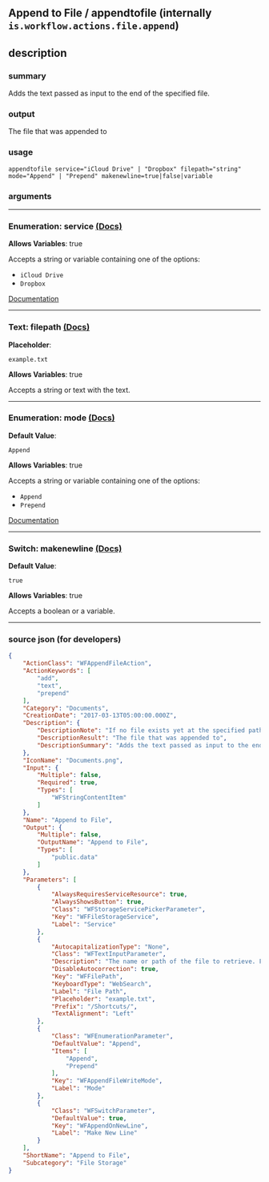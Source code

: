 
## Append to File / appendtofile (internally `is.workflow.actions.file.append`)


## description

### summary

Adds the text passed as input to the end of the specified file.


### output

The file that was appended to

### usage
```
appendtofile service="iCloud Drive" | "Dropbox" filepath="string" mode="Append" | "Prepend" makenewline=true|false|variable
```

### arguments

---

### Enumeration: service [(Docs)](https://pfgithub.github.io/shortcutslang/gettingstarted#enum-select-field)
**Allows Variables**: true



Accepts a string 
or variable
containing one of the options:

- `iCloud Drive`
- `Dropbox`

[Documentation](https://pfgithub.github.io/shortcutslang/gettingstarted#enum-select-field)

---

### Text: filepath [(Docs)](https://pfgithub.github.io/shortcutslang/gettingstarted#text-field)
**Placeholder**:
```
example.txt
```
**Allows Variables**: true



Accepts a string 
or text
with the text.

---

### Enumeration: mode [(Docs)](https://pfgithub.github.io/shortcutslang/gettingstarted#enum-select-field)
**Default Value**:
```
Append
```
**Allows Variables**: true



Accepts a string 
or variable
containing one of the options:

- `Append`
- `Prepend`

[Documentation](https://pfgithub.github.io/shortcutslang/gettingstarted#enum-select-field)

---

### Switch: makenewline [(Docs)](https://pfgithub.github.io/shortcutslang/gettingstarted#switch-or-expanding-or-boolean-fields)
**Default Value**:
```
true
```
**Allows Variables**: true



Accepts a boolean
or a variable.

---

### source json (for developers)

```json
{
	"ActionClass": "WFAppendFileAction",
	"ActionKeywords": [
		"add",
		"text",
		"prepend"
	],
	"Category": "Documents",
	"CreationDate": "2017-03-13T05:00:00.000Z",
	"Description": {
		"DescriptionNote": "If no file exists yet at the specified path, a new file will be created. Make sure to include a file extension (usually .txt) at the end of your path.",
		"DescriptionResult": "The file that was appended to",
		"DescriptionSummary": "Adds the text passed as input to the end of the specified file."
	},
	"IconName": "Documents.png",
	"Input": {
		"Multiple": false,
		"Required": true,
		"Types": [
			"WFStringContentItem"
		]
	},
	"Name": "Append to File",
	"Output": {
		"Multiple": false,
		"OutputName": "Append to File",
		"Types": [
			"public.data"
		]
	},
	"Parameters": [
		{
			"AlwaysRequiresServiceResource": true,
			"AlwaysShowsButton": true,
			"Class": "WFStorageServicePickerParameter",
			"Key": "WFFileStorageService",
			"Label": "Service"
		},
		{
			"AutocapitalizationType": "None",
			"Class": "WFTextInputParameter",
			"Description": "The name or path of the file to retrieve. For example, if you are appending a file called “notes.txt” in a folder called “Public”, use “/Public/notes.txt”.",
			"DisableAutocorrection": true,
			"Key": "WFFilePath",
			"KeyboardType": "WebSearch",
			"Label": "File Path",
			"Placeholder": "example.txt",
			"Prefix": "/Shortcuts/",
			"TextAlignment": "Left"
		},
		{
			"Class": "WFEnumerationParameter",
			"DefaultValue": "Append",
			"Items": [
				"Append",
				"Prepend"
			],
			"Key": "WFAppendFileWriteMode",
			"Label": "Mode"
		},
		{
			"Class": "WFSwitchParameter",
			"DefaultValue": true,
			"Key": "WFAppendOnNewLine",
			"Label": "Make New Line"
		}
	],
	"ShortName": "Append to File",
	"Subcategory": "File Storage"
}
```
